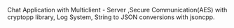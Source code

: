 Chat Application with Multiclient - Server ,Secure Communication(AES) with cryptopp library, Log System, String to JSON conversions with jsoncpp.
